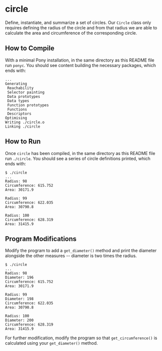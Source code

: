 # circle

Define, instantiate, and summarize a set of circles. Our `Circle` class only requires defining the radius of the circle and from that radius we are able to calculate the area and circumference of the corresponding circle.

## How to Compile

With a minimal Pony installation, in the same directory as this README file run `ponyc`. You should see content building the necessary packages, which ends with:

```console
...
Generating
 Reachability
 Selector painting
 Data prototypes
 Data types
 Function prototypes
 Functions
 Descriptors
Optimising
Writing ./circle.o
Linking ./circle
```

## How to Run

Once `circle` has been compiled, in the same directory as this README file run `./circle`. You should see a series of circle definitions printed, which ends with:

```console
$ ./circle
...
Radius: 98
Circumference: 615.752
Area: 30171.9

Radius: 99
Circumference: 622.035
Area: 30790.8

Radius: 100
Circumference: 628.319
Area: 31415.9
```

## Program Modifications

Modify the program to add a `get_diameter()` method and print the diameter alongside the other measures -- diameter is two times the radius.

```console
$ ./circle
...
Radius: 98
Diameter: 196
Circumference: 615.752
Area: 30171.9

Radius: 99
Diameter: 198
Circumference: 622.035
Area: 30790.8

Radius: 100
Diameter: 200
Circumference: 628.319
Area: 31415.9
```

For further modification, modify the program so that `get_circumference()` is calculated using your `get_diameter()` method.
